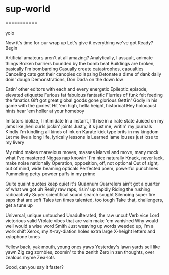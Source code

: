 # sup-world
===========

yolo

Now it's time for our wrap up
Let's give it everything we've got
Ready? Begin

Artificial amateurs aren't at all amazing?
Analytically, I assault, animate things
Broken barriers bounded by the bomb beat
Buildings are broken, basically I'm bombarding
Casually create catastrophes, casualties
Canceling cats got their canopies collapsing
Detonate a dime of dank daily doin' dough
Demonstrations, Don Dada on the down low

Eatin' other editors with each and every energetic
Epileptic episode, elevated etiquette
Furious fat fabulous fantastic
Flurries of funk felt feeding the fanatics
Gift got great global goods gone glorious
Gettin' Godly in his game with the goriest
Hit 'em high, hella height, historical
Hey holocaust hints hear 'em holler at your homeboy

Imitators idolize, I intimidate
In a instant, I'll rise in a irate state
Juiced on my jams like jheri curls jockin' joints
Justly, it's just me, writin' my journals
Kindly I'm kindling all kinds of ink on
Karate kick type brits in my kingdom
Let me live a long life, lyrically lessons is
Learned lame louses just lose to my livery

My mind makes marvelous moves, masses
Marvel and move, many mock what I've mastered
Niggas nap knowin' I'm nice naturally
Knack, never lack, make noise nationally
Operation, opposition, off, not optional
Out of sight, out of mind, wide beaming opticals
Perfected poem, powerful punchlines
Pummeling petty powder puffs in my prime

Quite quaint quotes keep quiet it's Quannum
Quarrelers ain't got a quarter of what we got uh
Really raw raps, risin' up rapidly
Riding the rushing radioactivity
Super scientifical sound search sought
Silencing super fire saps that are soft
Tales ten times talented, too tough
Take that, challengers, get a tune up

Universal, unique untouched
Unadulterated, the raw uncut
Verb vice Lord victorious valid
Violate vibes that are vain make 'em vanished
Why would well would a wise word Smith
Just weaving up words weeded up, I'm a work shift
Xerox, my X-ray-diation holes extra large
X-height letters and xylophone tones

Yellow back, yak mouth, young ones yaws
Yesterday's lawn yards sell like yawn
Zig zag zombies, zoomin' to the zenith
Zero in zen thoughts, over zealous rhyme Zea-lots

Good, can you say it faster?
